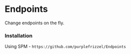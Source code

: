 # Endpoints
Change endpoints on the fly.

### Installation
Using SPM - `https://github.com/purplefrizzel/Endpoints`
